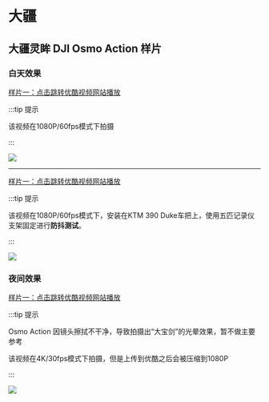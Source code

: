# 大疆

## 大疆灵眸 DJI Osmo Action 样片

### 白天效果

[样片一：点击跳转优酷视频网站播放](http://v.youku.com/v_show/id_XNDE5Mjg4MDQyMA==.html)

:::tip 提示

该视频在1080P/60fps模式下拍摄

:::

[![](https://cdn.jsdelivr.net/gh/AzureFatty/MoYouClubPic@master/2021/20210401155907.jpg)](http://v.youku.com/v_show/id_XNDE5Mjg4MDQyMA==.html)

---

[样片一：点击跳转优酷视频网站播放](http://v.youku.com/v_show/id_XNDE5MzI5MTk4OA==.html)

:::tip 提示

该视频在1080P/60fps模式下，安装在KTM 390 Duke车把上，使用五匹记录仪支架固定进行**防抖测试**。

:::

[![](https://cdn.jsdelivr.net/gh/AzureFatty/MoYouClubPic@master/2021/20210401155923.jpg)](http://v.youku.com/v_show/id_XNDE5MzI5MTk4OA==.html)

### 夜间效果

[样片一：点击跳转优酷视频网站播放](http://v.youku.com/v_show/id_XNDE5Mjk1ODIwNA==.html)

:::tip 提示

Osmo Action 因镜头擦拭不干净，导致拍摄出“大宝剑”的光晕效果，暂不做主要参考

该视频在4K/30fps模式下拍摄，但是上传到优酷之后会被压缩到1080P

:::

[![](https://cdn.jsdelivr.net/gh/AzureFatty/MoYouClubPic@master/2021/20210401155939.jpg)](http://v.youku.com/v_show/id_XNDE5Mjk1ODIwNA==.html)